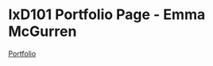 # IxD101 Portfolio Page - Emma McGurren

[Portfolio](https://emmamcgurrenixd.github.io/portf-emma/.)
